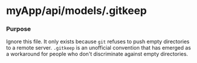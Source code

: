 # myApp/api/models/.gitkeep
### Purpose

Ignore this file.  It only exists because `git` refuses to push empty directories to a remote server.  `.gitkeep` is an unofficial convention that has emerged as a workaround for people who don't discriminate against empty directories.


<docmeta name="uniqueID" value="gitkeep437760">
<docmeta name="displayName" value=".gitkeep">
